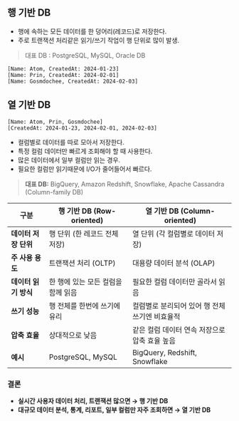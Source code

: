 
## 행 기반 DB 

- 행에 속하는 모든 데이터를 한 덩어리(레코드)로 저장한다. 
- 주로 트랜잭션 처리같은 읽기/쓰기 작업이 행 단위로 많이 발생.

> 대표 DB : PostgreSQL, MySQL, Oracle DB 

```
[Name: Atom, CreatedAt: 2024-01-23]  
[Name: Prin, CreatedAt: 2024-02-01]  
[Name: Gosmdochee, CreatedAt: 2024-02-03]
```
## 열 기반 DB

```
[Name: Atom, Prin, Gosmdochee]  
[CreatedAt: 2024-01-23, 2024-02-01, 2024-02-03]
```
- 컬럼별로 데이터를 따로 모아서 저장한다. 
- 특정 컬럼 데이터만 빠르게 조회해야 할 때 사용한다. 
- 많은 데이터에서 일부 컬럼만 읽는 경우.
- 필요한 컬럼만 읽기때문에 I/O가 줄어들어서 빠르다. 

> **대표 DB:** BigQuery, Amazon Redshift, Snowflake, Apache Cassandra (Column-family DB)

|구분|행 기반 DB (Row-oriented)|열 기반 DB (Column-oriented)|
|---|---|---|
|**데이터 저장 단위**|행 단위 (한 레코드 전체 저장)|열 단위 (각 컬럼별로 데이터 저장)|
|**주 사용 용도**|트랜잭션 처리 (OLTP)|대용량 데이터 분석 (OLAP)|
|**데이터 읽기 방식**|한 행에 있는 모든 컬럼을 함께 읽음|필요한 컬럼 데이터만 골라서 읽음|
|**쓰기 성능**|행 전체를 한번에 쓰기에 유리|컬럼별로 분리되어 있어 행 전체 쓰기엔 비효율적|
|**압축 효율**|상대적으로 낮음|같은 컬럼 데이터 연속 저장으로 압축 효율 높음|
|**예시**|PostgreSQL, MySQL|BigQuery, Redshift, Snowflake|
### 결론

- **실시간 사용자 데이터 처리, 트랜잭션 많으면 → 행 기반 DB**
- **대규모 데이터 분석, 통계, 리포트, 일부 컬럼만 자주 조회하면 → 열 기반 DB**